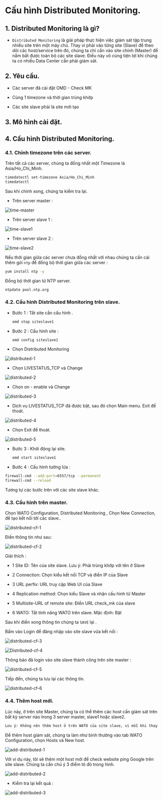 # Cấu hình Distributed Monitoring.

## 1. Distributed Monitoring là gì?

- `Distributed Monitoring` là giải pháp thực hiện việc giám sát tập trung nhiều site trên một máy chủ. Thay vì phải vào từng site (Slave) để theo dõi các host/service trên đó, chúng ta chỉ cần vào site chính (Master) để nắm bắt được toàn bộ các site slave. Điều này vô cùng tiện lợi khi chúng ta có nhiều Data Center cần phải giám sát.

## 2. Yêu cầu.

- Các server đã cài đặt OMD - Check MK

- Cùng 1 timezone và thời gian trùng khớp

- Các site slave phải là site mới tạo

##  3. Mô hình cài đặt.

## 4. Cấu hình Distributed Monitoring.

### 4.1. Chỉnh timezone trên các server.

Trên tất cả các server, chúng ta đồng nhất một Timezone là Asia/Ho_Chi_Minh.

```sh
timedatectl set-timezone Asia/Ho_Chi_Minh
timedatectl
```

Sau khi chỉnh xong, chúng ta kiểm tra lại.

- Trên server master :

![time-master](/images/time-master.png)

- Trên server slave 1 :

![time-slave1](/images/time-slave1.png)

- Trên server slave 2 :

![time-slave2](/images/time-slave2.png)


Nếu thời gian giữa các server chưa đồng nhất với nhau chúng ta cần cài thêm gói `ntp` để đồng bộ thời gian giữa các server :

```sh
yum install ntp -y
```

Đồng bộ thời gian từ NTP server.

```sh
ntpdate pool.ntp.org
```

### 4.2. Cấu hình Distributed Monitoring trên slave.

- Bước 1 : Tắt site cần cấu hình .

    ```sh
    omd stop siteslave1
    ```

- Bước 2 : Cấu hình site :

    ```sh
    omd config siteslave1
    ```

- Chọn Distributed Monitoring

![distributed-1](/images/distributed-1.png)

- Chọn LIVESTATUS_TCP và Change

![distributed-2](/images/distributed-2.png)

- Chọn on - enable và Change

![distributed-3](/images/distributed-3.png)

- Dịch vụ LIVESTATUS_TCP đã được bật, sau đó chọn Main menu. Exit để thoát.

![distributed-4](/images/distributed-4.png)

- Chọn Exit để thoát.

![distributed-5](/images/distributed-5.png)

- Bước 3 : Khởi động lại site.

    ```sh
    omd start siteslave1
    ```

- Bước 4 : Cấu hình tường lửa :

```sh
firewall-cmd --add-port=6557/tcp --permanent
firewall-cmd --reload
```

Tương tự các bước trên với các site slave khác.

### 4.3. Cấu hình trên master.

Chọn WATO Configuration, Distributed Monitoring , Chọn New Connection, để tạo kết nối tới các slave..

![distributed-cf-1](/images/distributed-cf-1.png)

Điền thông tin như sau:

![distributed-cf-2](/images/distributed-cf-2.png)

Giải thích :

- 1 Site ID: Tên của site slave. Lưu ý: Phải trùng khớp với tên ở Slave

- 2 Connection: Chọn kiểu kết nối TCP và điền IP của Slave

- 3 URL perfix: URL truy cập Web UI của Slave

- 4 Replication method: Chọn kiểu Slave và nhận cấu hình từ Master

- 5 Multisite-URL of remote site: Điền URL check_mk của slave

- 6 WATO: Tắt tính năng WATO trên slave. Mặc định: Bật

Sau khi điền xong thông tin chúng ta `SAVE` lại .

Bấm vào Login để đăng nhập vào site slave vừa kết nối :

![distributed-cf-3](/images/distributed-cf-3.png)

![Distributed-cf-4](/images/distributed-cf-4.png)

Thông báo đã login vào site slave thành công trên site master :

![distributed-cf-5](/images/distributed-cf-5.png)

Tiếp đến, chúng ta lưu lại các thông tin.

![distributed-cf-6](/images/distributed-cf-6.png)

### 4.4. Thêm host mới.

Lúc này, ở trên site Master, chúng ta có thể thêm các host cần giám sát trên bất kỳ server nào trong 3 server master, slave1 hoặc slave2.

```sh
Lưu ý: Không nên thêm host ở trên WATO của site slave, vì mỗi khi thay đổi ở trên Master, site slave sẽ mất hết dữ liệu các host.
```

Để thêm host giám sát, chúng ta làm như bình thường vào tab WATO Configuration, chọn Hosts và New host.

![add-distributed-1](/images/add-distributed-1.png)

Với ví dụ này, tôi sẽ thêm một host mới để check website ping Google trên site slave. Chúng ta cần chú ý 3 điểm tô đỏ trong hình.

![add-distributed-2](/images/add-distributed-2.png)

- Kiểm tra lại kết quả :

![add-distributed-3](/images/add-distributed-3.png)